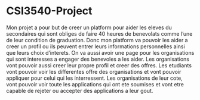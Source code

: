 # CSI3540-Project

Mon projet a pour but de creer un platform pour aider les eleves du secondaires qui sont obliges de faire 40 heures de benevolats comme l’une de leur condition de graduation. Donc mon platform va pouvoir les aider a creer un profil ou ils peuvent entrer leurs informations personnelles ainsi que leurs choix d’interets. On va aussi avoir une page pour les organisations qui sont interesses a engager des benevoles a les aider. Les organisations vont pouvoir aussi creer leur propre profil et creer des offres. Les etudiants vont pouvoir voir les differentes offre des organisations et vont pouvoir appliquer pour celui qui les interressent. Les organisations de leur cote, vont pouvoir voir toute les applications qui ont ete soumises et vont etre capable de rejeter ou accepter des applications a leur gout.
